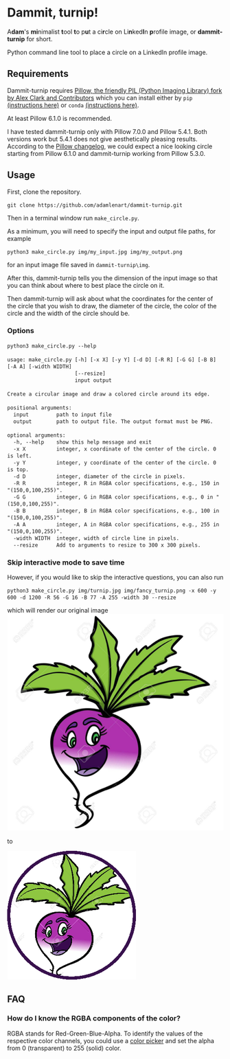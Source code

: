 # Dammit, turnip!

A**dam**'s **mi**nimalist **t**ool **t**o p**u**t a ci**r**cle on Li**n**ked**I**n **p**rofile image, or **dammit-turnip** for short.

Python command line tool to place a circle on a LinkedIn profile image.

## Requirements
Dammit-turnip requires [Pillow, the friendly PIL (Python Imaging Library) fork by Alex Clark and Contributors](https://pillow.readthedocs.io) which you can install either by `pip` [(instructions here)](https://pillow.readthedocs.io/en/stable/installation.html#basic-installation) or `conda` [(instructions here)](https://anaconda.org/anaconda/pillow).

At least Pillow 6.1.0 is recommended.

I have tested dammit-turnip only with Pillow 7.0.0 and Pillow 5.4.1. Both versions work but 5.4.1 does not give aesthetically pleasing results. According to the [Pillow changelog](https://github.com/python-pillow/Pillow/blob/master/CHANGES.rst), we could expect a nice looking circle starting from Pillow 6.1.0 and dammit-turnip working from Pillow 5.3.0.

## Usage

First, clone the repository.
```
git clone https://github.com/adamlenart/dammit-turnip.git
```

Then in a terminal window run `make_circle.py`.

As a minimum, you will need to specify the input and output file paths, for example
```
python3 make_circle.py img/my_input.jpg img/my_output.png
``` 
for an input image file saved in `dammit-turnip\img`.

After this, dammit-turnip tells you the dimension of the input image so that you can think about where to best place the circle on it.

Then dammit-turnip will ask about what the coordinates for the center of the circle that you wish to draw, the diameter of the circle, the color of the circle and the width of the circle should be.

### Options
```
python3 make_circle.py --help

usage: make_circle.py [-h] [-x X] [-y Y] [-d D] [-R R] [-G G] [-B B] [-A A] [-width WIDTH]
                      [--resize]
                      input output

Create a circular image and draw a colored circle around its edge.

positional arguments:
  input         path to input file
  output        path to output file. The output format must be PNG.

optional arguments:
  -h, --help    show this help message and exit
  -x X          integer, x coordinate of the center of the circle. 0 is left.
  -y Y          integer, y coordinate of the center of the circle. 0 is top.
  -d D          integer, diameter of the circle in pixels.
  -R R          integer, R in RGBA color specifications, e.g., 150 in "(150,0,100,255)".
  -G G          integer, G in RGBA color specifications, e.g., 0 in "(150,0,100,255)".
  -B B          integer, B in RGBA color specifications, e.g., 100 in "(150,0,100,255)".
  -A A          integer, A in RGBA color specifications, e.g., 255 in "(150,0,100,255)".
  -width WIDTH  integer, width of circle line in pixels.
  --resize      Add to arguments to resize to 300 x 300 pixels.
```

### Skip interactive mode to save time

However, if you would like to skip the interactive questions, you can also run
```
python3 make_circle.py img/turnip.jpg img/fancy_turnip.png -x 600 -y 600 -d 1200 -R 56 -G 16 -B 77 -A 255 -width 30 --resize
```
which will render our original image ![old-turnip](img/turnip.jpg)

to

![new-turnip](img/fancy_turnip.png) 

## FAQ

### How do I know the RGBA components of the color?
RGBA stands for Red-Green-Blue-Alpha. To identify the values of the respective color channels, you could use a [color picker](https://imagecolorpicker.com/) and set the alpha from 0 (transparent) to 255 (solid) color.



